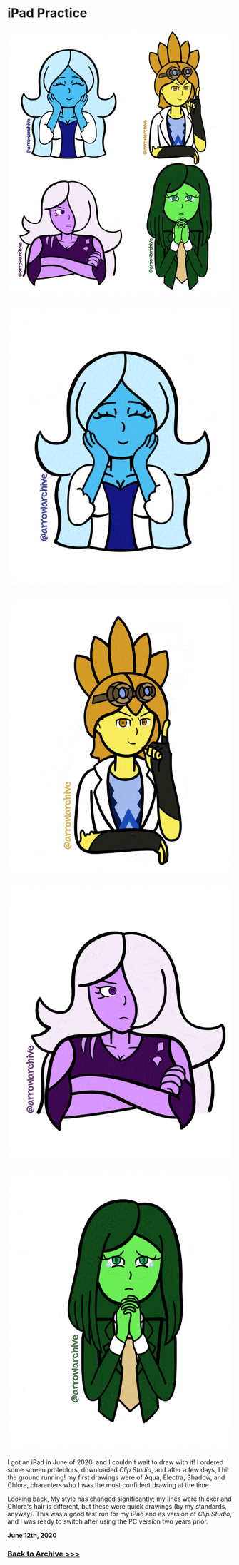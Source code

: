 # iPad Practice

<img src="https://raw.githubusercontent.com/arrowarchive/The-Arrowarchive/master/docs/images/SPACE/ipadpractice.PNG" alt="ipad practice"
     onContextMenu="return false;">

<img src="https://raw.githubusercontent.com/arrowarchive/The-Arrowarchive/master/docs/images/SPACE/aquatest.png" alt="aqua practice"
     onContextMenu="return false;">

<img src="https://raw.githubusercontent.com/arrowarchive/The-Arrowarchive/master/docs/images/SPACE/electratest.png" alt="electra practice"
     onContextMenu="return false;">

<img src="https://raw.githubusercontent.com/arrowarchive/The-Arrowarchive/master/docs/images/SPACE/shadowtest.png" alt="shadow practice"
     onContextMenu="return false;">
     
<img src="https://raw.githubusercontent.com/arrowarchive/The-Arrowarchive/master/docs/images/SPACE/chloratest.png" alt="chlora practice"
     onContextMenu="return false;">

I got an iPad in June of 2020, and I couldn't wait to draw with it! I ordered some screen protectors, downloaded *Clip Studio*, and after a few days, I hit the ground running! my first drawings were of Aqua, Electra, Shadow, and Chlora, characters who I was the most confident drawing at the time. 

Looking back, My style has changed significantly; my lines were thicker and Chlora's hair is different, but these were quick drawings (by my standards, anyway). This was a good test run for my iPad and its version of *Clip Studio*, and I was ready to switch after using the PC version two years prior.

**June 12th, 2020**

### [Back to Archive >>>](https://arrowarchive.github.io/The-Arrowarchive/gallery)
